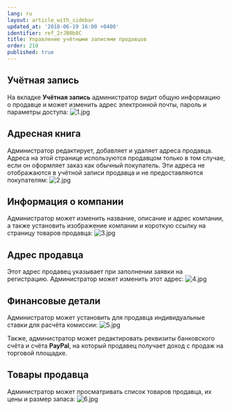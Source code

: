 ```yaml
---
lang: ru
layout: article_with_sidebar
updated_at: '2018-06-19 16:00 +0400'
identifier: ref_2rJB0b8C
title: Управление учётными записями продавцов
order: 210
published: true
---
```

## Учётная запись

На вкладке **Учётная запись** администратор видит общую информацию о продавце и может изменить адрес электронной почты, пароль и параметры доступа:
   ![1.jpg]({{site.baseurl}}/attachments/ref_2rJB0b8C/1.jpg)

## Адресная книга

Администратор редактирует, добавляет и удаляет адреса продавца. Адреса на этой странице используются продавцом только в том случае, если он оформляет заказ как обычный покупатель. Эти адреса не отображаются в учётной записи продавца и не предоставляются покупателям:
   ![2.jpg]({{site.baseurl}}/attachments/ref_2rJB0b8C/2.jpg)

## Информация о компании

Администратор может изменить название, описание и адрес компании, а также установить изображение компании и короткую ссылку на страницу товаров продавца: 
   ![3.jpg]({{site.baseurl}}/attachments/ref_2rJB0b8C/3.jpg)

## Адрес продавца

Этот адрес продавец указывает при заполнении заявки на регистрацию. Администратор может изменить этот адрес: 
   ![4.jpg]({{site.baseurl}}/attachments/ref_2rJB0b8C/4.jpg)

## Финансовые детали

Администратор может установить для продавца индивидуальные ставки для расчёта комиссии: 
   ![5.jpg]({{site.baseurl}}/attachments/ref_2rJB0b8C/5.jpg)

   Также, администратор может редактировать реквизиты банковского счёта и счёта **PayPal**, на который продавец получает доход с продаж на торговой площадке.

## Товары продавца

Администратор может просматривать список товаров продавца, их цены и размер запаса:
   ![6.jpg]({{site.baseurl}}/attachments/ref_2rJB0b8C/6.jpg)
